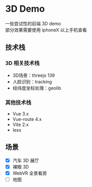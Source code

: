 # 3D Demo
一些尝试性的前端 3D demo  
部分效果需要使用 iphoneX 以上手机查看

## 技术栈

### 3D 相关技术栈
- 3D场景：threejs 139
- 人脸识别：tracking
- 经纬度坐标处理：geolib

### 其他技术栈
- Vue 3.x
- Vue-route 4.x
- Vite 2.x
- less

## 场景
- [x] 汽车 3D 展厅
- [x] 裸眼 3D
- [x] WebVR 全景看房
- [ ] 地图